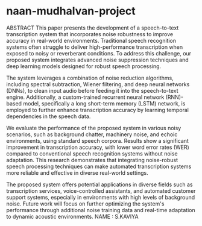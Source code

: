 # naan-mudhalvan-project
ABSTRACT
This paper presents the development of a speech-to-text transcription system that incorporates noise robustness to improve accuracy in real-world environments. Traditional speech recognition systems often struggle to deliver high-performance transcription when exposed to noisy or reverberant conditions. To address this challenge, our proposed system integrates advanced noise suppression techniques and deep learning models designed for robust speech processing.

The system leverages a combination of noise reduction algorithms, including spectral subtraction, Wiener filtering, and deep neural networks (DNNs), to clean input audio before feeding it into the speech-to-text engine. Additionally, a custom-trained recurrent neural network (RNN)-based model, specifically a long short-term memory (LSTM) network, is employed to further enhance transcription accuracy by learning temporal dependencies in the speech data.

We evaluate the performance of the proposed system in various noisy scenarios, such as background chatter, machinery noise, and echoic environments, using standard speech corpora. Results show a significant improvement in transcription accuracy, with lower word error rates (WER) compared to conventional speech recognition systems without noise adaptation. This research demonstrates that integrating noise-robust speech processing techniques can make automated transcription systems more reliable and effective in diverse real-world settings.

The proposed system offers potential applications in diverse fields such as transcription services, voice-controlled assistants, and automated customer support systems, especially in environments with high levels of background noise. Future work will focus on further optimizing the system's performance through additional noise training data and real-time adaptation to dynamic acoustic environments.
NAME : S.KAVIYA
